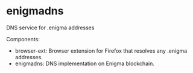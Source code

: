 # enigmadns
DNS service for .enigma addresses

Components:
- browser-ext: Browser extension for Firefox that resolves any .enigma addresses.
- enigmadns: DNS implementation on Enigma blockchain.

